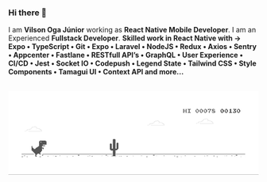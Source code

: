 ### Hi there 👋

I am **Vilson Oga Júnior** working as **React Native Mobile Developer**. I am an Experienced **Fullstack Developer**. **Skilled work in React Native with -> Expo • TypeScript • Git • Expo • Laravel • NodeJS • Redux • Axios • Sentry • Appcenter • Fastlane • RESTfull API’s • GraphQL • User Experience • CI/CD • Jest • Socket IO • Codepush • Legend State • Tailwind CSS • Style Components • Tamagui UI • Context API and more...**

<br />

<a href="https://chromedino.com">
  <picture>
    <source media="(prefers-color-scheme: dark)" srcset="./img/dino-dark.gif" />
    <source media="(prefers-color-scheme: light)" srcset="./img/dino.gif" />
    <img src="./img/dino.gif" />
  </picture>
</a>

